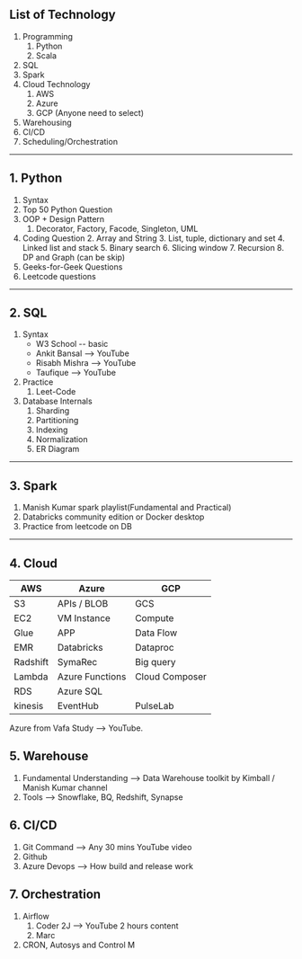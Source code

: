 ## List of Technology
1. Programming
	1. Python
	2. Scala
2. SQL
3. Spark
4. Cloud Technology
	1. AWS
	2. Azure
	3. GCP (Anyone need to select)
5. Warehousing
6. CI/CD
7. Scheduling/Orchestration

---

## 1. Python
1. Syntax
2. Top 50 Python Question
3. OOP + Design Pattern
	1. Decorator, Factory, Facode, Singleton, UML
4. Coding Question
	2. Array and String
	3. List, tuple, dictionary and set
	4. Linked list and stack
	5. Binary search
	6. Slicing window
	7. Recursion
	8. DP and Graph (can be skip)
5. Geeks-for-Geek Questions
6. Leetcode questions
----

## 2. SQL
1. Syntax
	- W3 School -- basic
	- Ankit Bansal --> YouTube
	- Risabh Mishra --> YouTube
	- Taufique --> YouTube
2. Practice
	1. Leet-Code
3. Database Internals
	1. Sharding
	2. Partitioning
	3. Indexing
	4. Normalization
	5. ER Diagram
---

## 3. Spark
1. Manish Kumar spark playlist(Fundamental and Practical)
2. Databricks community edition or Docker desktop
3. Practice from leetcode on DB
---

## 4. Cloud

| AWS      | Azure           | GCP            |
| -------- | --------------- | -------------- |
| S3       | APIs / BLOB     | GCS            |
| EC2      | VM Instance     | Compute        |
| Glue     | APP             | Data Flow      |
| EMR      | Databricks      | Dataproc       |
| Radshift | SymaRec         | Big query      |
| Lambda   | Azure Functions | Cloud Composer |
| RDS      | Azure SQL       |                |
| kinesis  | EventHub        | PulseLab       |
Azure from Vafa Study --> YouTube.

## 5. Warehouse
1. Fundamental Understanding --> Data Warehouse toolkit by Kimball / Manish Kumar channel
2. Tools --> Snowflake, BQ, Redshift, Synapse

## 6. CI/CD
1. Git Command --> Any 30 mins YouTube video
2. Github
3. Azure Devops --> How build and release work

## 7. Orchestration
1. Airflow
	1. Coder 2J --> YouTube 2 hours content
	2. Marc
2. CRON, Autosys and Control M
